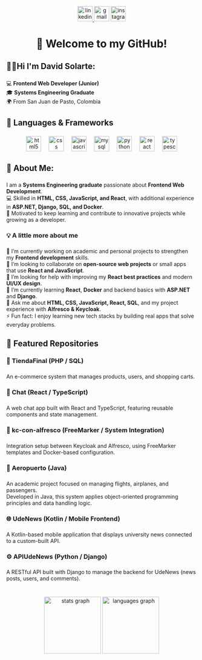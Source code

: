 <div align="center">
  <a href="www.linkedin.com/in/david-esteban-solarte-eraso-9b7349276" target="_blank">
    <img src="https://img.shields.io/static/v1?message=LinkedIn&logo=linkedin&label=&color=0077B5&logoColor=white&labelColor=&style=for-the-badge" height="40" alt="linkedin logo"  />
  </a>
  <img src="https://img.shields.io/static/v1?message=Gmail&logo=gmail&label=&color=D14836&logoColor=white&labelColor=&style=for-the-badge" height="40" alt="gmail logo"  />
  <img src="https://img.shields.io/static/v1?message=Instagram&logo=instagram&label=&color=E4405F&logoColor=white&labelColor=&style=for-the-badge" height="40" alt="instagram logo"  />
</div>

###

<h1 align="center">👋 Welcome to my GitHub!</h1>

###

<h2 align="left">🙋‍♂️Hi I'm David Solarte:</h2>

###

<p align="left">💻 <b>Frontend Web Developer (Junior)</b>  <br>🎓 <b>Systems Engineering Graduate</b>  <br>🌍 From San Juan de Pasto, Colombia</p>

###

<h2 align="left">🧠 Languages & Frameworks</h2>

###

<div align="center">
  <img src="https://cdn.jsdelivr.net/gh/devicons/devicon/icons/html5/html5-original.svg" height="40" alt="html5 logo"  />
  <img width="12" />
  <img src="https://cdn.jsdelivr.net/gh/devicons/devicon/icons/css3/css3-original.svg" height="40" alt="css logo"  />
  <img width="12" />
  <img src="https://cdn.jsdelivr.net/gh/devicons/devicon/icons/javascript/javascript-original.svg" height="40" alt="javascript logo"  />
  <img width="12" />
  <img src="https://cdn.jsdelivr.net/gh/devicons/devicon/icons/mysql/mysql-original.svg" height="40" alt="mysql logo"  />
  <img width="12" />
  <img src="https://cdn.jsdelivr.net/gh/devicons/devicon/icons/python/python-original.svg" height="40" alt="python logo"  />
  <img width="12" />
  <img src="https://cdn.jsdelivr.net/gh/devicons/devicon/icons/react/react-original.svg" height="40" alt="react logo"  />
  <img width="12" />
  <img src="https://cdn.jsdelivr.net/gh/devicons/devicon/icons/typescript/typescript-original.svg" height="40" alt="typescript logo"  />
</div>

###

<h2 align="left">💫 About Me:</h2>

###

<p align="left">I am a <b>Systems Engineering graduate</b> passionate about <b>Frontend Web Development</b>.  <br>💻 Skilled in <b>HTML, CSS, JavaScript, and React</b>, with additional experience in <b>ASP.NET, Django, SQL, and Docker</b>.  <br>🚀 Motivated to keep learning and contribute to innovative projects while growing as a developer.</p>

###

<h3 align="left">💡 A little more about me</h3>

###

<p align="left">🔭 I’m currently working on academic and personal projects to strengthen my <b>Frontend development</b> skills.  <br>👯 I’m looking to collaborate on <b>open-source web projects</b> or small apps that use <b>React and JavaScript</b>.  <br>🤝 I’m looking for help with improving my <b>React best practices</b> and modern <b>UI/UX design</b>.  <br>🌱 I’m currently learning <b>React</b>, <b>Docker</b> and backend basics with <b>ASP.NET</b> and <b>Django</b>.  <br>💬 Ask me about <b>HTML, CSS, JavaScript, React, SQL</b>, and my project experience with <b>Alfresco & Keycloak</b>.  <br>⚡ Fun fact: I enjoy learning new tech stacks by building real apps that solve everyday problems.</p>

###

<h2 align="left">📂 Featured Repositories</h2>


###

<h3 align="left">🛒 TiendaFinal (PHP / SQL)</h3>

###

<p align="left">An e-commerce system that manages products, users, and shopping carts.</p>

###

<h3 align="left">💬 Chat (React / TypeScript)</h3>

###

<p align="left">A web chat app built with React and TypeScript, featuring reusable components and state management.</p>

###

<h3 align="left">🧩 kc-con-alfresco (FreeMarker / System Integration)</h3>

###

<p align="left">Integration setup between Keycloak and Alfresco, using FreeMarker templates and Docker-based configuration.</p>

###


<h3 align="left">🧠 Aeropuerto (Java)</h3>

###

<p align="left">An academic project focused on managing flights, airplanes, and passengers.<br>Developed in Java, this system applies object-oriented programming principles and data handling logic.</p>

###

<h3 align="left">🌐 UdeNews (Kotlin / Mobile Frontend)</h3>

###

<p align="left">A Kotlin-based mobile application that displays university news connected to a custom-built API.</p>

###

<h3 align="left">⚙️ APIUdeNews (Python / Django)</h3>

###

<p align="left">A RESTful API built with Django to manage the backend for UdeNews (news posts, users, and comments).</p>

###

<br clear="both">

<div align="center">
  <img src="https://github-readme-stats.vercel.app/api?username=davidsolarte1&hide_title=false&hide_rank=false&show_icons=true&include_all_commits=true&count_private=true&disable_animations=false&theme=dracula&locale=en&hide_border=false&order=1" height="150" alt="stats graph"  />
  <img src="https://github-readme-stats.vercel.app/api/top-langs?username=davidsolarte1&locale=en&hide_title=true&layout=compact&card_width=320&langs_count=5&theme=dracula&hide_border=true&order=2" height="150" alt="languages graph"  />
</div>

###
